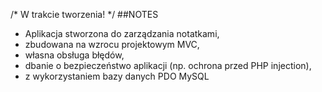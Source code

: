 /* W trakcie tworzenia! */
##NOTES
- Aplikacja stworzona do zarządzania notatkami,
- zbudowana na wzrocu projektowym MVC,
- własna obsługa błędów,
- dbanie o bezpieczeństwo aplikacji (np. ochrona przed PHP injection),
- z wykorzystaniem bazy danych PDO MySQL